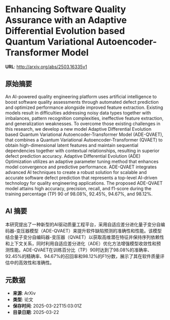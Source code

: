 # Enhancing Software Quality Assurance with an Adaptive Differential Evolution based Quantum Variational Autoencoder-Transformer Model

**URL**: http://arxiv.org/abs/2503.16335v1

## 原始摘要

An AI-powered quality engineering platform uses artificial intelligence to
boost software quality assessments through automated defect prediction and
optimized performance alongside improved feature extraction. Existing models
result in difficulties addressing noisy data types together with imbalances,
pattern recognition complexities, ineffective feature extraction, and
generalization weaknesses. To overcome those existing challenges in this
research, we develop a new model Adaptive Differential Evolution based Quantum
Variational Autoencoder-Transformer Model (ADE-QVAET), that combines a Quantum
Variational Autoencoder-Transformer (QVAET) to obtain high-dimensional latent
features and maintain sequential dependencies together with contextual
relationships, resulting in superior defect prediction accuracy. Adaptive
Differential Evolution (ADE) Optimization utilizes an adaptive parameter tuning
method that enhances model convergence and predictive performance. ADE-QVAET
integrates advanced AI techniques to create a robust solution for scalable and
accurate software defect prediction that represents a top-level AI-driven
technology for quality engineering applications. The proposed ADE-QVAET model
attains high accuracy, precision, recall, and f1-score during the training
percentage (TP) 90 of 98.08%, 92.45%, 94.67%, and 98.12%.


## AI 摘要

本研究提出了一种新型的AI驱动质量工程平台，采用自适应差分进化量子变分自编码器-变压器模型（ADE-QVAET）来提升软件缺陷预测的准确性和性能。该模型结合量子变分自编码器-变压器（QVAET）以获取高维潜在特征并保持序列依赖性和上下文关系，同时利用自适应差分进化（ADE）优化方法增强模型收敛性和预测性能。ADE-QVAET在训练百分比（TP）90时达到了98.08%的准确率、92.45%的精确率、94.67%的召回率和98.12%的F1分数，展示了其在软件质量评估中的高效性和准确性。

## 元数据

- **来源**: ArXiv
- **类型**: 论文
- **保存时间**: 2025-03-22T15:03:01Z
- **目录日期**: 2025-03-22
